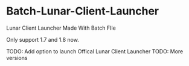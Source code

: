 # Batch-Lunar-Client-Launcher
Lunar Client Launcher Made With Batch FIle

Only support 1.7 and 1.8 now.

TODO: Add option to launch Offical Lunar Client Launcher
TODO: More versions
